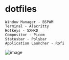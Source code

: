 # dotfiles


    Window Manager - BSPWM
    Terminal - Alacritty
    Hotkeys - SXHKD
    Compositor - Picom
    Statusbar - Polybar
    Application Launcher - Rofi

![image](https://github.com/user-attachments/assets/dfbb0b8d-1cc8-4cd7-b055-fb3436e35cb6)

